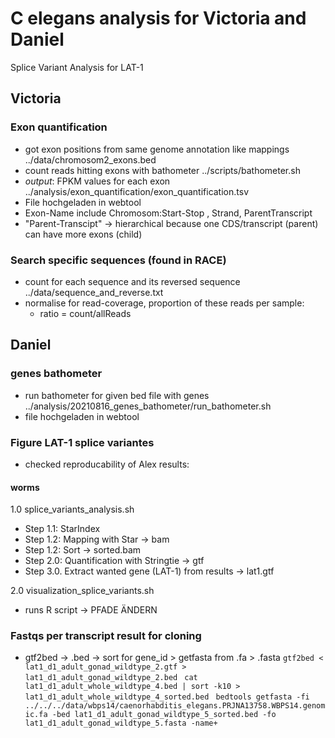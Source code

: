 # C elegans analysis for Victoria and Daniel
Splice Variant Analysis for LAT-1

## Victoria 

### Exon quantification

- got exon positions from same genome annotation like mappings 
	../data/chromosom2_exons.bed
- count reads hitting exons with bathometer 
	../scripts/bathometer.sh
- *output*: FPKM values for each exon 
	../analysis/exon_quantification/exon_quantification.tsv
- File hochgeladen in webtool
- Exon-Name include Chromosom:Start-Stop , Strand, ParentTranscript
- "Parent-Transcipt" -> hierarchical because one CDS/transcript (parent) can have more exons (child) 

### Search specific sequences (found in RACE)

- count for each sequence and its reversed sequence 
	../data/sequence_and_reverse.txt
- normalise for read-coverage, proportion of these reads per sample:
	- ratio = count/allReads

## Daniel 	

### genes bathometer 

- run bathometer for given bed file with genes 
	../analysis/20210816_genes_bathometer/run_bathometer.sh
- file hochgeladen in webtool 


### Figure LAT-1 splice variantes 

- checked reproducability of Alex results: 

#### worms

1.0 splice_variants_analysis.sh 
- Step 1.1: StarIndex 
- Step 1.2: Mapping with Star -> bam
- Step 1.2: Sort -> sorted.bam
- Step 2.0: Quantification with Stringtie -> gtf 
- Step 3.0. Extract wanted gene (LAT-1) from results -> lat1.gtf

2.0 visualization_splice_variants.sh
- runs R script -> PFADE ÄNDERN


### Fastqs per transcript result for cloning
- gtf2bed -> .bed -> sort for gene_id > getfasta from .fa > .fasta 
``` gtf2bed < lat1_d1_adult_gonad_wildtype_2.gtf > lat1_d1_adult_gonad_wildtype_2.bed  ```
```cat lat1_d1_adult_whole_wildtype_4.bed | sort -k10 > lat1_d1_adult_whole_wildtype_4_sorted.bed ```
``` bedtools getfasta -fi ../../../data/wbps14/caenorhabditis_elegans.PRJNA13758.WBPS14.genomic.fa -bed lat1_d1_adult_gonad_wildtype_5_sorted.bed -fo lat1_d1_adult_gonad_wildtype_5.fasta -name+ ```